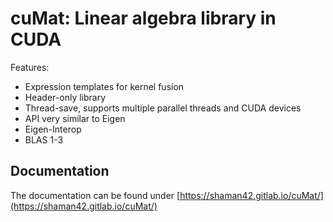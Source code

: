 # cuMat: Linear algebra library in CUDA

Features:
 - Expression templates for kernel fusion
 - Header-only library
 - Thread-save, supports multiple parallel threads and CUDA devices
 - API very similar to Eigen
 - Eigen-Interop
 - BLAS 1-3

## Documentation
The documentation can be found under [https://shaman42.gitlab.io/cuMat/](https://shaman42.gitlab.io/cuMat/)
